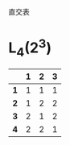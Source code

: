 直交表
# L<sub>4</sub>(2<sup>3</sup>)
|     |**1**|**2**|**3**|
|-----|-----|-----|-----|
|**1**|1    |1    |1    |
|**2**|1    |2    |2    |
|**3**|2    |1    |2    |
|**4**|2    |2    |1    |

